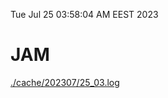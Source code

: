 Tue Jul 25 03:58:04 AM EEST 2023
# JAM
<a href='./cache/202307/25_03.log'>./cache/202307/25_03.log</a>
